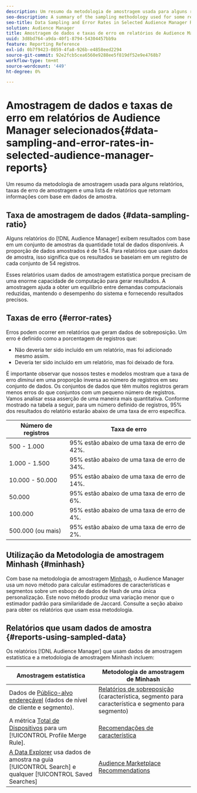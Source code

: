 ```yaml
---
description: Um resumo da metodologia de amostragem usada para alguns relatórios, taxas de erro de amostragem e uma lista de relatórios que retornam informações com base em dados de amostra.
seo-description: A summary of the sampling methodology used for some reports, sampling error rates, and a list of reports that return information based on sampled data.
seo-title: Data Sampling and Error Rates in Selected Audience Manager Reports
solution: Audience Manager
title: Amostragem de dados e taxas de erro em relatórios de Audience Manager selecionados
uuid: 3d8bd764-a9da-40f1-8794-54304457bb9a
feature: Reporting Reference
exl-id: 0b7f9423-0859-4fa8-926b-e4858eed2294
source-git-commit: 92e2fcb5cea6560e9288ee5f819df52e9e4768b7
workflow-type: tm+mt
source-wordcount: '449'
ht-degree: 0%

---
```


# Amostragem de dados e taxas de erro em relatórios de Audience Manager selecionados{#data-sampling-and-error-rates-in-selected-audience-manager-reports}

Um resumo da metodologia de amostragem usada para alguns relatórios, taxas de erro de amostragem e uma lista de relatórios que retornam informações com base em dados de amostra.

## Taxa de amostragem de dados {#data-sampling-ratio}

Alguns relatórios do [!DNL Audience Manager] exibem resultados com base em um conjunto de amostras da quantidade total de dados disponíveis. A proporção de dados amostrados é de 1:54. Para relatórios que usam dados de amostra, isso significa que os resultados se baseiam em um registro de cada conjunto de 54 registros.

Esses relatórios usam dados de amostragem estatística porque precisam de uma enorme capacidade de computação para gerar resultados. A amostragem ajuda a obter um equilíbrio entre demandas computacionais reduzidas, mantendo o desempenho do sistema e fornecendo resultados precisos.

<!--

## Minimum Requirements {#minimum-requirements}

>[!NOTE]
>
>The minimum requirements listed below apply to Overlap reports only.

Overlap reports ([trait-to-trait](/help/using/reporting/dynamic-reports/trait-trait-overlap-report.md), [segment-to-trait](/help/using/reporting/dynamic-reports/segment-trait-overlap-report.md), and [segment-to-segment](/help/using/reporting/dynamic-reports/segment-segment-overlap-report.md)) exclude traits and segments when they do not meet the minimum unique visitor requirements. These minimum requirements are as follows:

* Traits: 28,000 [unique trait realizations](/help/using/features/traits/trait-and-segment-qualification-reference).
* Segments: 70,000 real-time users over a 14-day period.

-->

## Taxas de erro {#error-rates}

Erros podem ocorrer em relatórios que geram dados de sobreposição. Um erro é definido como a porcentagem de registros que:

* Não deveria ter sido incluído em um relatório, mas foi adicionado mesmo assim.
* Deveria ter sido incluído em um relatório, mas foi deixado de fora.

É importante observar que nossos testes e modelos mostram que a taxa de erro *diminui* em uma proporção inversa ao número de registros em seu conjunto de dados. Os conjuntos de dados que têm muitos registros geram menos erros do que conjuntos com um pequeno número de registros. Vamos analisar essa asserção de uma maneira mais quantitativa. Conforme mostrado na tabela a seguir, para um número definido de registros, 95% dos resultados do relatório estarão abaixo de uma taxa de erro específica.

| Número de registros | Taxa de erro |
|--- |--- |
| 500 - 1.000 | 95% estão abaixo de uma taxa de erro de 42%. |
| 1.000 - 1.500 | 95% estão abaixo de uma taxa de erro de 34%. |
| 10.000 - 50.000 | 95% estão abaixo de uma taxa de erro de 14%. |
| 50.000 | 95% estão abaixo de uma taxa de erro de 6%. |
| 100.000 | 95% estão abaixo de uma taxa de erro de 4%. |
| 500.000 (ou mais) | 95% estão abaixo de uma taxa de erro de 2%. |

## Utilização da Metodologia de amostragem Minhash {#minhash}

Com base na metodologia de amostragem [Minhash](https://en.wikipedia.org/wiki/MinHash), o Audience Manager usa um novo método para calcular estimadores de características e segmentos sobre um esboço de dados de Hash de uma única personalização. Este novo método produz uma variação menor que o estimador padrão para similaridade de Jaccard. Consulte a seção abaixo para obter os relatórios que usam essa metodologia.

<!--

Some Audience Manager reports use the minhash sampling methodology to compute trait and segment overlaps and similarity scores. Audience Manager calculates the [!UICONTROL Trait Similarity Score] between two traits by computing the intersection and union in terms of the number of [!UICONTROL Unique User IDs] (UUIDs) and then divides the two. For two traits A and B, the calculation looks like this:

![jaccard-similarity](/help/using/features/segments/assets/jaccard_similarity.png)

-->

## Relatórios que usam dados de amostra {#reports-using-sampled-data}

Os relatórios [!DNL Audience Manager] que usam dados de amostragem estatística e a metodologia de amostragem Minhash incluem:

<!--

* [Overlap reports](../reporting/dynamic-reports/dynamic-reports.md#interactive-and-overlap-reports) (trait-to-trait, segment-to-trait, and segment-to-segment).
* [Addressable Audience](../features/addressable-audiences.md) data (customer- and segment-level data). 
* The [Total Devices](../features/profile-merge-rules/profile-link-metrics.md#merge-rule-metrics) metric for a [!UICONTROL Profile Merge Rule].
* [Data Explorer](../features/data-explorer/data-explorer-signals-search/data-explorer-search-pairs.md) uses sampled data in the [!UICONTROL Search] tab and any [!UICONTROL Saved Searches].

Reports that use Minhash sampling methodology:

-->

| Amostragem estatística | Metodologia de amostragem de Minhash |
|--- |--- |
| Dados de [Público-alvo endereçável](../features/addressable-audiences.md) (dados de nível de cliente e segmento). | [Relatórios de sobreposição](../reporting/dynamic-reports/dynamic-reports.md#interactive-and-overlap-reports) (característica, segmento para característica e segmento para segmento) |
| A métrica [Total de Dispositivos](../features/profile-merge-rules/profile-link-metrics.md#merge-rule-metrics) para um [!UICONTROL Profile Merge Rule]. | [Recomendações de característica](/help/using/features/segments/trait-recommendations.md) |
| [A Data Explorer](../features/data-explorer/data-explorer-signals-search/data-explorer-search-pairs.md) usa dados de amostra na guia [!UICONTROL Search] e qualquer [!UICONTROL Saved Searches] | [Audience Marketplace Recommendations](/help/using/features/audience-marketplace/marketplace-data-buyers/marketplace-data-buyers.md#finding-similar-traits) |
